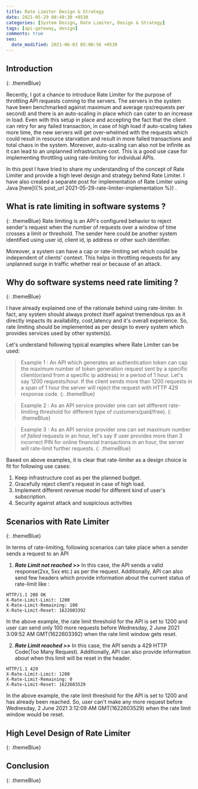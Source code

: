 ```yaml
---
title: Rate Limiter Design & Strategy
date: 2021-05-29 08:49:30 +0530
categories: [System Design, Rate Limiter, Design & Strategy]
tags: [api-gateway, design]
comments: true
seo:
  date_modified: 2021-06-03 05:00:56 +0530
---
```


## Introduction
{: .themeBlue}

Recently, I got a chance to introduce Rate Limiter for the purpose of throttling API requests coming to the servers. The servers in the system have been benchmarked against maximum and average rps(requests per second) and there is an auto-scaling in place which can cater to an increase in load. Even with this setup in place and accepting the fact that the client can retry for any failed transaction, in case of high load if auto-scaling takes more time, the new servers will get over-whelmed with the requests which could result in resource starvation and result in more failed transactions and total chaos in the system. Moreover, auto-scaling can also not be infinite as it can lead to an unplanned infrastructure cost. This is a good use case for implementing throttling using rate-limiting for individual APIs.

In this post I have tried to share my understanding of the concept of Rate Limiter and provide a high level design and strategy behind Rate Limiter. I have also created a separate post for implementation of Rate Limiter using Java [here]({% post_url 2021-05-29-rate-limiter-implementation %}) .

## What is rate limiting in software systems ?
{: .themeBlue}
Rate limiting is an API's configured behavior to reject sender's request when the number of requests over a window of time crosses a limit or threshold. The sender here could be another system identified using user id, client id, ip address or other such identifier.

Moreover, a system can have a cap or rate-limiting set which could be independent of clients' context. This helps in throttling requests for any unplanned surge in traffic whether real or because of an attack.

## Why do software systems need rate limiting ?
{: .themeBlue}

I have already explained one of the rationale behind using rate-limiter. In fact, any system should always protect itself against tremendous rps as it directly impacts its availability, cost,latency and it's overall experience. So, rate limiting should be implemented as per design to every system which provides services used by other system(s). 

Let's understand following typical examples where Rate Limiter can be used:

> Example 1 : An API which generates an authentication token can cap the maximum number of token generation request sent by a specific client(or/and from a specific ip address) in a period of 1 hour. Let's say 1200 requests/hour. If the client sends more than 1200 requests in a span of 1 hour the server will reject the request with  HTTP 429 response code.
{: .themeBlue}

> Example 2 : As an API service provider one can set different rate-limiting threshold for different type of customers(paid/free).
{: .themeBlue}

> Example 3 : As an API service provider one can set maximum number of _failed_ requests in an hour, let's say if user provides more than 3 incorrect PIN for online financial transactions in an hour, the server will rate-limit further requests.
{: .themeBlue}

Based on above examples, it is clear that rate-limiter as a design choice is fit for following use cases:
1. Keep infrastructure cost as per the planned budget.
2. Gracefully reject client's request in case of high load.
3. Implement different revenue model for different kind of user's subscription.
4. Security against attack and suspicious activities

## Scenarios with Rate Limiter
{: .themeBlue}

In terms of rate-limiting, following scenarios can take place when a sender sends a request to an API
1. _**Rate Limit not reached >>**_  In this case, the API sends a valid response(2xx, 5xx etc.) as per the request. Additionally, API can also send few headers which provide information about the current status of rate-limit like :

```
HTTP/1.1 200 OK
X-Rate-Limit-Limit: 1200
X-Rate-Limit-Remaining: 100
X-Rate-Limit-Reset: 1622603392
```

In the above example, the rate limit threshold for the API is set to 1200 and user can send only 100 more requests before Wednesday, 2 June 2021 3:09:52 AM GMT(1622603392) when the rate limit window gets reset.

2. _**Rate Limit reached >>**_ In this case, the API sends a 429 HTTP Code(Too Many Request). Additionally, API can also provide information about when this limit will be reset in the header.

```
HTTP/1.1 429
X-Rate-Limit-Limit: 1200
X-Rate-Limit-Remaining: 0
X-Rate-Limit-Reset: 1622603529
```

In the above example, the rate limit threshold for the API is set to 1200 and has already been reached. So, user can't make any more request before Wednesday, 2 June 2021 3:12:09 AM GMT(1622603529) when the rate limit window would be reset.

## High Level Design of Rate Limiter
{: .themeBlue}



## Conclusion
{: .themeBlue}
